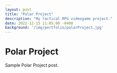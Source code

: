 ```yaml
---
layout: post
title: "Polar Project"
description: "My tactical RPG videogame project."
date: 2022-12-15 11:05:00 -0400
background: '/img/portfolio/polarProject.jpg'
---
```


# Polar Project

Sample Polar Project post.